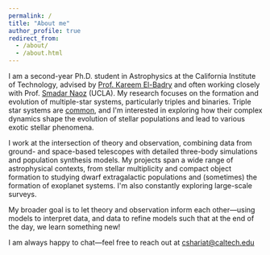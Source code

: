 ```yaml
---
permalink: /
title: "About me"
author_profile: true
redirect_from: 
  - /about/
  - /about.html
---
```


I am a second-year Ph.D. student in Astrophysics at the California Institute of Technology, advised by [Prof. Kareem El-Badry](https://kareemelbadry.github.io/) and often working closely with Prof. [Smadar Naoz](https://snaoz.astro.ucla.edu/) (UCLA).
My research focuses on the formation and evolution of multiple-star systems, particularly triples and binaries. Triple star systems are [common](https://ui.adsabs.harvard.edu/abs/2025PASP..137i4201S/abstract), and I'm interested in exploring how their complex dynamics shape the evolution of stellar populations and lead to various exotic stellar phenomena.

I work at the intersection of theory and observation, combining data from ground- and space-based telescopes with detailed three-body simulations and population synthesis models. My projects span a wide range of astrophysical contexts, from stellar multiplicity and compact object formation to studying dwarf extragalactic populations and (sometimes) the formation of exoplanet systems. I'm also constantly exploring large-scale surveys.

My broader goal is to let theory and observation inform each other—using models to interpret data, and data to refine models such that at the end of the day, we learn something new!


I am always happy to chat—feel free to reach out at cshariat@caltech.edu


